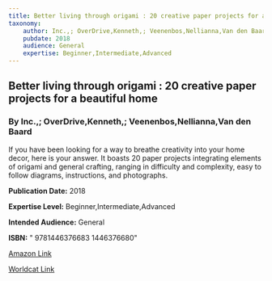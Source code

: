 ```yaml
---
title: Better living through origami : 20 creative paper projects for a beautiful home
taxonomy:
	author: Inc.,; OverDrive,Kenneth,; Veenenbos,Nellianna,Van den Baard
	pubdate: 2018
	audience: General
	expertise: Beginner,Intermediate,Advanced
---
```

## Better living through origami : 20 creative paper projects for a beautiful home
### By Inc.,; OverDrive,Kenneth,; Veenenbos,Nellianna,Van den Baard
If you have been looking for a way to breathe creativity into your home decor, here is your answer.  It boasts 20 paper projects integrating elements of origami and general crafting, ranging in difficulty and complexity, easy to follow diagrams, instructions, and photographs.

**Publication Date:** 2018

**Expertise Level:** Beginner,Intermediate,Advanced

**Intended Audience:** General

**ISBN:** "	9781446376683 1446376680"

[Amazon Link](https://www.amazon.com/Better-Living-Through-Origami-Beautiful/dp/1446307123/ref=sr_1_1?keywords=Better+living+through+origami+%3A+20+creative+paper+projects+for+a+beautiful+home&qid=1572463464&sr=8-1)

[Worldcat Link](https://www.worldcat.org/title/better-living-through-origami-20-creative-paper-projects-for-a-beautiful-home/oclc/1055266998&referer=brief_results)